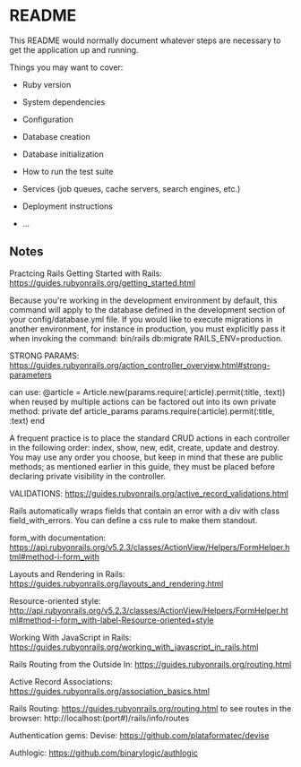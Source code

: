 # README

This README would normally document whatever steps are necessary to get the
application up and running.

Things you may want to cover:

* Ruby version

* System dependencies

* Configuration

* Database creation

* Database initialization

* How to run the test suite

* Services (job queues, cache servers, search engines, etc.)

* Deployment instructions

* ...
## Notes
Practcing Rails
Getting Started with Rails:
https://guides.rubyonrails.org/getting_started.html

Because you're working in the development environment by default, this command will apply to the database defined in the development section of your config/database.yml file. If you would like to execute migrations in another environment, for instance in production, you must explicitly pass it when invoking the command: bin/rails db:migrate RAILS_ENV=production.

STRONG PARAMS:
https://guides.rubyonrails.org/action_controller_overview.html#strong-parameters

can use:
@article = Article.new(params.require(:article).permit(:title, :text))
when reused by multiple actions can be factored out into its own private method:
private
  def article_params
    params.require(:article).permit(:title, :text)
  end

  A frequent practice is to place the standard CRUD actions in each controller in the following order: index, show, new, edit, create, update and destroy. You may use any order you choose, but keep in mind that these are public methods; as mentioned earlier in this guide, they must be placed before declaring private visibility in the controller.

  VALIDATIONS: https://guides.rubyonrails.org/active_record_validations.html

  Rails automatically wraps fields that contain an error with a div with class field_with_errors. You can define a css rule to make them standout.

  form_with documentation:
  https://api.rubyonrails.org/v5.2.3/classes/ActionView/Helpers/FormHelper.html#method-i-form_with

  Layouts and Rendering in Rails:
  https://guides.rubyonrails.org/layouts_and_rendering.html

  Resource-oriented style:
  http://api.rubyonrails.org/v5.2.3/classes/ActionView/Helpers/FormHelper.html#method-i-form_with-label-Resource-oriented+style

  Working With JavaScript in Rails:
  https://guides.rubyonrails.org/working_with_javascript_in_rails.html

  Rails Routing from the Outside In:
  https://guides.rubyonrails.org/routing.html

  Active Record Associations:
  https://guides.rubyonrails.org/association_basics.html

  Rails Routing:
  https://guides.rubyonrails.org/routing.html
  to see routes in the browser:
  http://localhost:(port#)/rails/info/routes

  Authentication gems:
  Devise:
  https://github.com/plataformatec/devise

  Authlogic:
  https://github.com/binarylogic/authlogic
